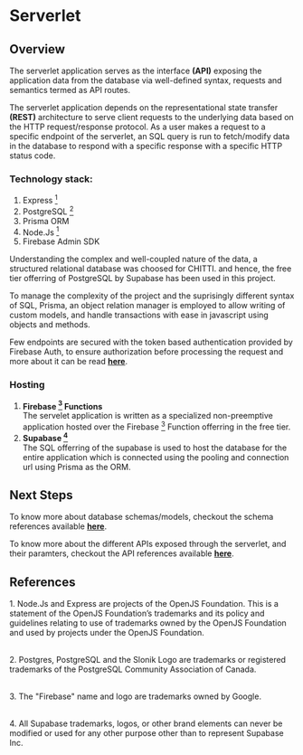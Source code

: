 # Serverlet

## Overview

The serverlet application serves as the interface **(API)** exposing the application data from the database via well-defined syntax, requests and semantics termed as API routes.

The serverlet application depends on the representational state transfer **(REST)** architecture to serve client requests to the underlying data based on the HTTP request/response protocol. As a user makes a request to a specific endpoint of the serverlet, an SQL query is run to fetch/modify data in the database to respond with a specific response with a specific HTTP status code.

### Technology stack:

1. Express [<sup>1</sup>](#references-1)
2. PostgreSQL [<sup>2</sup>](#references-2)
3. Prisma ORM
4. Node.Js [<sup>1</sup>](#references-1)
5. Firebase Admin SDK

Understanding the complex and well-coupled nature of the data, a structured relational database was choosed for CHITTI. and hence, the free tier offerring of PostgreSQL by Supabase has been used in this project.

To manage the complexity of the project and the suprisingly different syntax of SQL, Prisma, an object relation manager is employed to allow writing of custom models, and handle transactions with ease in javascript using objects and methods.

Few endpoints are secured with the token based authentication provided by Firebase Auth, to ensure authorization before processing the request and more about it can be read [**here**](security).

### Hosting

1. **Firebase [<sup>3</sup>](#references-3) Functions**\
   The servelet application is written as a specialized non-preemptive application hosted over the Firebase [<sup>3</sup>](#references-3) Function offerring in the free tier.
2. **Supabase [<sup>4</sup>](#references-4)**\
   The SQL offerring of the supabase is used to host the database for the entire application which is connected using the pooling and connection url using Prisma as the ORM.

## Next Steps

To know more about database schemas/models, checkout the schema references available [**here**](database-schema).

To know more about the different APIs exposed through the serverlet, and their paramters, checkout the API references available [**here**](/reference/client).

## References

<span id="references-1">1. Node.Js and Express are projects of the OpenJS Foundation. This is a statement of the OpenJS Foundation’s trademarks and its policy and guidelines relating to use of
trademarks owned by the OpenJS Foundation and used by projects under the OpenJS Foundation.</span><br/><br/>

<span id="references-2">2. Postgres, PostgreSQL and the Slonik Logo are trademarks or registered trademarks of the PostgreSQL Community Association of Canada.</span><br/><br/>

<span id="references-3">3. The "Firebase" name and logo are trademarks owned by Google.</span><br/><br/>

<span id="references-4">4. All Supabase trademarks, logos, or other brand elements can never be modified or used for any other purpose other than to represent Supabase Inc.</span><br/><br/>
